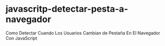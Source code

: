 # javascritp-detectar-pesta-a-navegador
Como Detectar Cuando Los Usuarios Cambian de Pestaña En El Navegador Con JavaScript
